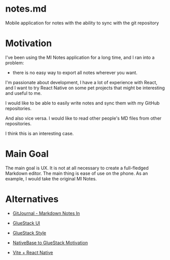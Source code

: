 # notes.md
Mobile application for notes with the ability to sync with the git repository

# Motivation
I've been using the MI Notes application for a long time, and I ran into a problem:
- there is no easy way to export all notes wherever you want.

I'm passionate about development, I have a lot of experience with React,
and I want to try React Native on some pet projects that might be interesting and useful to me.

I would like to be able to easily write notes and sync them with my GitHub repositories.

And also vice versa.
I would like to read other people's MD files from other repositories.

I think this is an interesting case.

# Main Goal
The main goal is UX. It is not at all necessary to create a full-fledged Markdown editor.
The main thing is ease of use on the phone. As an example, I would take the original MI Notes.

# Alternatives
- [GitJournal - Markdown Notes In](https://play.google.com/store/apps/details?id=io.gitjournal.gitjournal)

- [GlueStack UI](https://gluestack.io/)
- [GlueStack Style](https://gluestack.io/style)
- [NativeBase to GlueStack Motivation](https://nativebase.io/blogs/road-ahead-with-gluestack-ui)
- [Vite + React Native](https://gist.github.com/insertish/9cca9b6aa75a7cf34d050368d067ecf5)
